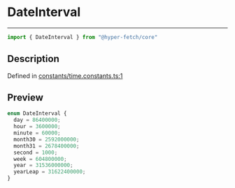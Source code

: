 

# DateInterval

<div class="api-docs__separator">

---

</div><div class="api-docs__import">

```ts
import { DateInterval } from "@hyper-fetch/core"
```

</div><div class="api-docs__section">

## Description

</div><div class="api-docs__description"><span class="api-docs__do-not-parse">



</span></div><p class="api-docs__definition">

Defined in [constants/time.constants.ts:1](https://github.com/BetterTyped/hyper-fetch/blob/3fe127e9/packages/core/src/constants/time.constants.ts#L1)

</p><div class="api-docs__section">

## Preview

</div><div class="api-docs__preview enum">

```ts
enum DateInterval {
  day = 86400000; 
  hour = 3600000; 
  minute = 60000; 
  month30 = 2592000000; 
  month31 = 2678400000; 
  second = 1000; 
  week = 604800000; 
  year = 31536000000; 
  yearLeap = 31622400000; 
}
```

</div>